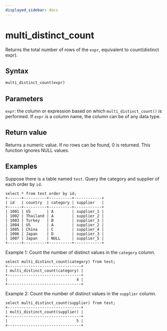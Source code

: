 ```yaml
---
displayed_sidebar: docs
---
```


# multi_distinct_count

Returns the total number of rows of the `expr`, equivalent to count(distinct expr).

## Syntax

```Haskell
multi_distinct_count(expr)
```

## Parameters

`expr`: the column or expression based on which `multi_distinct_count()` is performed. If `expr` is a column name, the column can be of any data type.

## Return value

Returns a numeric value. If no rows can be found, 0 is returned. This function ignores NULL values.

## Examples

Suppose there is a table named `test`. Query the category and supplier of each order by `id`.

```Plain
select * from test order by id;
+------+----------+----------+------------+
| id   | country  | category | supplier   |
+------+----------+----------+------------+
| 1001 | US       | A        | supplier_1 |
| 1002 | Thailand | A        | supplier_2 |
| 1003 | Turkey   | B        | supplier_3 |
| 1004 | US       | A        | supplier_2 |
| 1005 | China    | C        | supplier_4 |
| 1006 | Japan    | D        | supplier_3 |
| 1007 | Japan    | NULL     | supplier_5 |
+------+----------+----------+------------+
```

Example 1: Count the number of distinct values in the `category` column.

```Plain
select multi_distinct_count(category) from test;
+--------------------------------+
| multi_distinct_count(category) |
+--------------------------------+
|                              4 |
+--------------------------------+
```

Example 2: Count the number of distinct values in the `supplier` column.

```Plain
select multi_distinct_count(supplier) from test;
+--------------------------------+
| multi_distinct_count(supplier) |
+--------------------------------+
|                              5 |
+--------------------------------+
```
